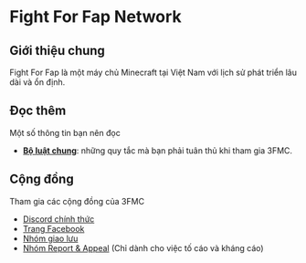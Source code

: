 # Fight For Fap Network

## Giới thiệu chung

Fight For Fap là một máy chủ Minecraft tại Việt Nam với lịch sử phát triển lâu dài và ổn định.

## Đọc thêm

Một số thông tin bạn nên đọc

- [**Bộ luật chung**](common/rules): những quy tắc mà bạn phải tuân thủ khi tham gia 3FMC.

## Cộng đồng

Tham gia các cộng đồng của 3FMC
 - [Discord chính thức](3fmc.com/discord)  
 - [Trang Facebook](fb.com/fightforfap)  
 - [Nhóm giao lưu](facebook.com/groups/LeagueOf3F)  
 - [Nhóm Report & Appeal](facebook.com/groups/3fmcreportappeal/) (Chỉ dành cho việc tố cáo và kháng cáo)
